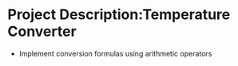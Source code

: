 # Project Description:Temperature Converter

- Implement conversion formulas using arithmetic
operators
